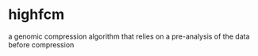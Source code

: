 highfcm
=======

a genomic compression algorithm that relies on a pre-analysis of the data before compression
